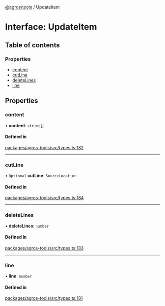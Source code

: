 [@agros/tools](../index.md) / UpdateItem

# Interface: UpdateItem

## Table of contents

### Properties

- [content](UpdateItem.md#content)
- [cutLine](UpdateItem.md#cutline)
- [deleteLines](UpdateItem.md#deletelines)
- [line](UpdateItem.md#line)

## Properties

### <a id="content" name="content"></a> content

• **content**: `string`[]

#### Defined in

[packages/agros-tools/src/types.ts:182](https://github.com/agrosjs/agros/blob/fc9548f/packages/agros-tools/src/types.ts#L182)

___

### <a id="cutline" name="cutline"></a> cutLine

• `Optional` **cutLine**: `SourceLocation`

#### Defined in

[packages/agros-tools/src/types.ts:184](https://github.com/agrosjs/agros/blob/fc9548f/packages/agros-tools/src/types.ts#L184)

___

### <a id="deletelines" name="deletelines"></a> deleteLines

• **deleteLines**: `number`

#### Defined in

[packages/agros-tools/src/types.ts:183](https://github.com/agrosjs/agros/blob/fc9548f/packages/agros-tools/src/types.ts#L183)

___

### <a id="line" name="line"></a> line

• **line**: `number`

#### Defined in

[packages/agros-tools/src/types.ts:181](https://github.com/agrosjs/agros/blob/fc9548f/packages/agros-tools/src/types.ts#L181)
